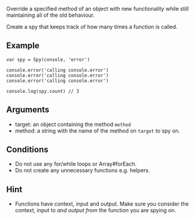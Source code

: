 
Override a specified method of an object with new functionality while still maintaining all of the old behaviour.

Create a spy that keeps track of how many times a function is called.

## Example

    var spy = Spy(console, 'error')
    
    console.error('calling console.error')
    console.error('calling console.error')
    console.error('calling console.error')
    
    console.log(spy.count) // 3

## Arguments

  * target: an object containing the method `method`
  * method: a string with the name of the method on `target` to spy on.

## Conditions

  * Do not use any for/while loops or Array#forEach.
  * Do not create any unnecessary functions e.g. helpers.

## Hint

  * Functions have context, input and output. Make sure you consider the context, input to *and output from* the function you are spying on.

